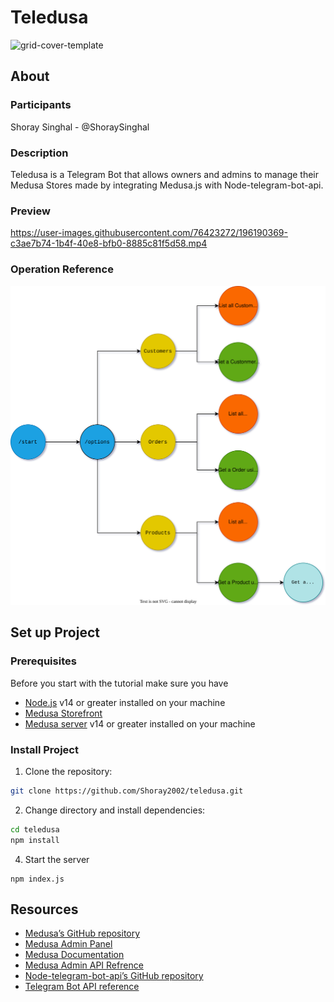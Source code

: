 # Teledusa 
<img width="1600" alt="grid-cover-template" src="https://user-images.githubusercontent.com/76423272/196161256-57eec3f0-5985-47da-ace7-6d1a31f56fea.png">

## About

### Participants
Shoray Singhal - @ShoraySinghal

### Description
Teledusa is a Telegram Bot that allows owners and admins to manage their Medusa Stores made by integrating Medusa.js with Node-telegram-bot-api.

### Preview
https://user-images.githubusercontent.com/76423272/196190369-c3ae7b74-1b4f-40e8-bfb0-8885c81f5d58.mp4


### Operation Reference
![Operation Reference](/reference.svg)


## Set up Project

### Prerequisites
Before you start with the tutorial make sure you have

- [Node.js](https://nodejs.org/en/) v14 or greater installed on your machine
- [Medusa Storefront](https://docs.medusajs.com/starters/gatsby-medusa-starter)
- [Medusa server](https://docs.medusajs.com/quickstart/quick-start/) v14 or greater installed on your machine

### Install Project

1. Clone the repository:

```bash
git clone https://github.com/Shoray2002/teledusa.git
```

2. Change directory and install dependencies:

```bash
cd teledusa
npm install
```
4.  Start the server
```
npm index.js
```

## Resources
- [Medusa’s GitHub repository](https://github.com/medusajs/medusa)
- [Medusa Admin Panel](https://github.com/medusajs/admin)
- [Medusa Documentation](https://docs.medusajs.com/)
- [Medusa Admin API Refrence](https://docs.medusajs.com/api/admin/)
- [Node-telegram-bot-api’s GitHub repository](https://github.com/yagop/node-telegram-bot-api)
- [Telegram Bot API reference](https://core.telegram.org/bots/api)
